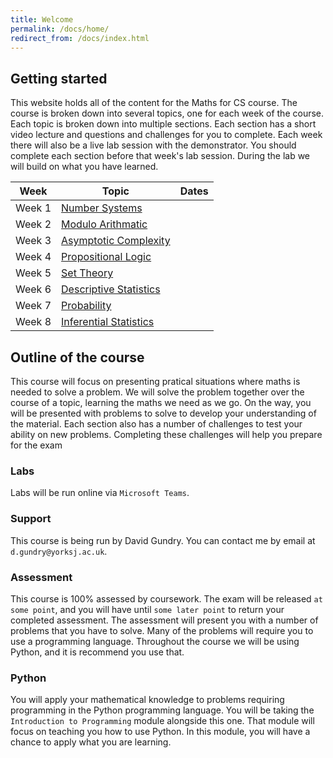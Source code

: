 ```yaml
---
title: Welcome
permalink: /docs/home/
redirect_from: /docs/index.html
---
```


## Getting started

This website holds all of the content for the Maths for CS course. The course is broken down into several topics, one for each week of the course. Each topic is broken down into multiple sections. Each section has a short video lecture and questions and challenges for you to complete. Each week there will also be a live lab session with the demonstrator. You should complete each section before that week's lab session. During the lab we will build on what you have learned.

| Week          | Topic         | Dates  |
| ------------- |-------------  | -----|
| Week 1        | [Number Systems](/docs/number-systems) |
| Week 2        | [Modulo Arithmatic](/docs/modulo-arithmatic)  |
| Week 3        | [Asymptotic Complexity](/docs/complexity)      | 
| Week 4        | [Propositional Logic](/docs/propositional-logic)      | 
| Week 5        | [Set Theory](/docs/set-theory)      |
| Week 6        | [Descriptive Statistics](/docs/descriptive-statistics)     |
| Week 7        | [Probability](/docs/probability)     | 
| Week 8        | [Inferential Statistics](/docs/inferential-statistics)| 

## Outline of the course

This course will focus on presenting pratical situations where maths is needed to solve a problem. We will solve the problem together over the course of a topic, learning the maths we need as we go. On the way, you will be presented with problems to solve to develop your understanding of the material. Each section also has a number of challenges to test your ability on new problems. Completing these challenges will help you prepare for the exam

### Labs

Labs will be run online via `Microsoft Teams`.

### Support

This course is being run by David Gundry. You can contact me by email at `d.gundry@yorksj.ac.uk`.

### Assessment

This course is 100% assessed by coursework. The exam will be released `at some point`, and you will have until `some later point` to return your completed assessment. The assessment will present you with a number of problems that you have to solve. Many of the problems will require you to use a programming language. Throughout the course we will be using Python, and it is recommend you use that.

### Python

You will apply your mathematical knowledge to problems requiring programming in the Python programming language. You will be taking the `Introduction to Programming` module alongside this one. That module will focus on teaching you how to use Python. In this module, you will have a chance to apply what you are learning.
